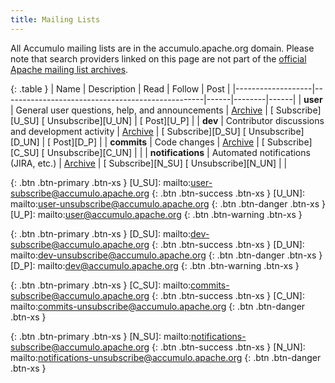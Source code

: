 ```yaml
---
title: Mailing Lists
---
```


All Accumulo mailing lists are in the accumulo.apache.org domain. Please note
that search providers linked on this page are not part of the [official Apache
mailing list archives][lists].

{: .table }
| Name              | Description                                      | Read | Follow | Post |
|-------------------|--------------------------------------------------|------|--------|------|
| **user**          | General user questions, help, and announcements  | [<span class="glyphicon glyphicon-search"/> Archive][U_A] | [<span class="glyphicon glyphicon-plus"/> Subscribe][U_SU] [<span class="glyphicon glyphicon-remove"/> Unsubscribe][U_UN] | [<span class="glyphicon glyphicon-envelope"/> Post][U_P] |
| **dev**           | Contributor discussions and development activity | [<span class="glyphicon glyphicon-search"/> Archive][D_A] | [<span class="glyphicon glyphicon-plus"/> Subscribe][D_SU] [<span class="glyphicon glyphicon-remove"/> Unsubscribe][D_UN] | [<span class="glyphicon glyphicon-envelope"/> Post][D_P] |
| **commits**       | Code changes                                     | [<span class="glyphicon glyphicon-search"/> Archive][C_A] | [<span class="glyphicon glyphicon-plus"/> Subscribe][C_SU] [<span class="glyphicon glyphicon-remove"/> Unsubscribe][C_UN] | |
| **notifications** | Automated notifications (JIRA, etc.)             | [<span class="glyphicon glyphicon-search"/> Archive][N_A] | [<span class="glyphicon glyphicon-plus"/> Subscribe][N_SU] [<span class="glyphicon glyphicon-remove"/> Unsubscribe][N_UN] | |

[U_A]: https://lists.apache.org/list.html?user@accumulo.apache.org
{: .btn .btn-primary .btn-xs }
[U_SU]: mailto:user-subscribe@accumulo.apache.org
{: .btn .btn-success .btn-xs }
[U_UN]: mailto:user-unsubscribe@accumulo.apache.org
{: .btn .btn-danger .btn-xs }
[U_P]: mailto:user@accumulo.apache.org
{: .btn .btn-warning .btn-xs }

[D_A]: https://lists.apache.org/list.html?dev@accumulo.apache.org
{: .btn .btn-primary .btn-xs }
[D_SU]: mailto:dev-subscribe@accumulo.apache.org
{: .btn .btn-success .btn-xs }
[D_UN]: mailto:dev-unsubscribe@accumulo.apache.org
{: .btn .btn-danger .btn-xs }
[D_P]: mailto:dev@accumulo.apache.org
{: .btn .btn-warning .btn-xs }

[C_A]: https://lists.apache.org/list.html?commits@accumulo.apache.org
{: .btn .btn-primary .btn-xs }
[C_SU]: mailto:commits-subscribe@accumulo.apache.org
{: .btn .btn-success .btn-xs }
[C_UN]: mailto:commits-unsubscribe@accumulo.apache.org
{: .btn .btn-danger .btn-xs }

[N_A]: https://lists.apache.org/list.html?notifications@accumulo.apache.org
{: .btn .btn-primary .btn-xs }
[N_SU]: mailto:notifications-subscribe@accumulo.apache.org
{: .btn .btn-success .btn-xs }
[N_UN]: mailto:notifications-unsubscribe@accumulo.apache.org
{: .btn .btn-danger .btn-xs }

[lists]: https://lists.apache.org
